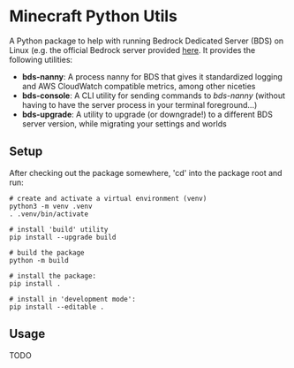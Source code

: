 # Minecraft Python Utils

A Python package to help with running Bedrock Dedicated Server (BDS) on Linux (e.g. the official Bedrock server provided [here](https://www.minecraft.net/en-us/download/server/bedrock). It provides the following utilities:
* **bds-nanny**: A process nanny for BDS that gives it standardized logging and AWS CloudWatch compatible metrics, among other niceties
* **bds-console**: A CLI utility for sending commands to *bds-nanny* (without having to have the server process in your terminal foreground...)
* **bds-upgrade**: A utility to upgrade (or downgrade!) to a different BDS server version, while migrating your settings and worlds


## Setup
After checking out the package somewhere, 'cd' into the package root and run:
```
# create and activate a virtual environment (venv)
python3 -m venv .venv
. .venv/bin/activate

# install 'build' utility
pip install --upgrade build

# build the package
python -m build

# install the package:
pip install .

# install in 'development mode':
pip install --editable .
```

## Usage
TODO
